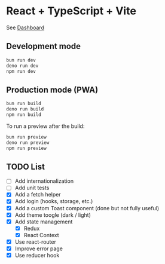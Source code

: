# React + TypeScript + Vite

See [Dashboard](https://github.com/robbins23/daisyui-admin-dashboard-template)

## Development mode

```bash
bun run dev
deno run dev
npm run dev
```

## Production mode (PWA)

```bash
bun run build
deno run build
npm run build
```

To run a preview after the build:

```bash
bun run preview
deno run preview
npm run preview
```

## TODO List

- [ ] Add internationalization
- [ ] Add unit tests
- [x] Add a fetch helper
- [x] Add login (hooks, storage, etc.)
- [x] Add a custom Toast component (done but not fully useful)
- [x] Add theme toogle (dark / light)
- [x] Add state management
    - [x] Redux
    - [x] React Context
- [x] Use react-router
- [x] Improve error page
- [x] Use reducer hook
